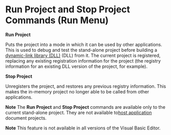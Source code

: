 
# Run Project and Stop Project Commands (Run Menu)

 **Run Project**

Puts the project into a mode in which it can be used by other applications. This is used to debug and test the stand-alone project before building a [dynamic-link library (DLL)](b8bdf64f-5920-1ae9-16d0-b26d09524a30.md) (DLL) from it. The current project is registered, replacing any existing registration information for the project (the registry information for an existing DLL version of the project, for example).

 **Stop Project**

Unregisters the project, and restores any previous registry information. This makes the in-memory project no longer able to be called from other applications.

 **Note**  The  **Run Project** and **Stop Project** commands are available only to the current stand-alone project. They are not available to[host application](b8bdf64f-5920-1ae9-16d0-b26d09524a30.md) document projects.


 **Note**  This feature is not available in all versions of the Visual Basic Editor.

